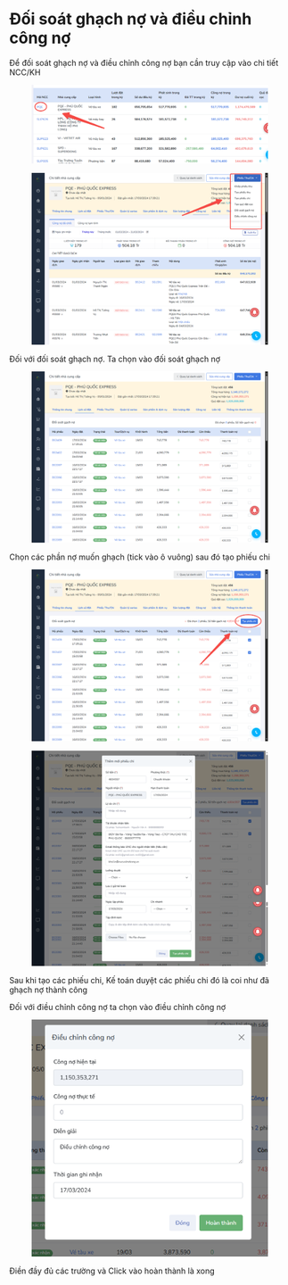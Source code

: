 # Đối soát ghạch nợ và điều chỉnh công nợ

Để đối soát ghạch nợ và điều chỉnh công nợ bạn cần truy cập vào chi tiết NCC/KH

<figure><img src="../../../.gitbook/assets/image (102).png" alt=""><figcaption></figcaption></figure>

<figure><img src="../../../.gitbook/assets/image (103).png" alt=""><figcaption></figcaption></figure>

Đối với đối soát ghạch nợ. Ta chọn vào đối soát ghạch nợ

<figure><img src="../../../.gitbook/assets/image (104).png" alt=""><figcaption></figcaption></figure>

Chọn các phần nợ muốn ghạch (tick vào ô vuông) sau đó tạo phiếu chi

<figure><img src="../../../.gitbook/assets/image (105).png" alt=""><figcaption></figcaption></figure>

<figure><img src="../../../.gitbook/assets/image (106).png" alt=""><figcaption></figcaption></figure>

Sau khi tạo các phiếu chi, Kế toán duyệt các phiếu chi đó là coi như đã ghạch nợ thành công



Đối với điều chỉnh công nợ ta chọn vào điều chỉnh công nợ

<figure><img src="../../../.gitbook/assets/image (107).png" alt=""><figcaption></figcaption></figure>

Điền đầy đủ các trường và Click vào hoàn thành là xong
